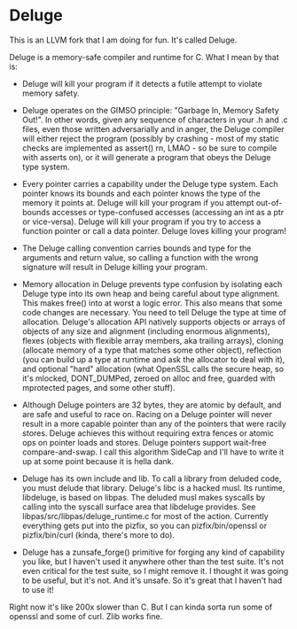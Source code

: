 # Deluge

This is an LLVM fork that I am doing for fun. It's called Deluge.

Deluge is a memory-safe compiler and runtime for C. What I mean by that is:

- Deluge will kill your program if it detects a futile attempt to violate memory safety.

- Deluge operates on the GIMSO principle: "Garbage In, Memory Safety Out!". In other words, given any
  sequence of characters in your .h and .c files, even those written adversarially and in anger, the
  Deluge compiler will either reject the program (possibly by crashing - most of my static checks are
  implemented as assert() rn, LMAO - so be sure to compile with asserts on), or it will generate a
  program that obeys the Deluge type system.

- Every pointer carries a capability under the Deluge type system. Each pointer knows its bounds and
  each pointer knows the type of the memory it points at. Deluge will kill your program if you attempt
  out-of-bounds accesses or type-confused accesses (accessing an int as a ptr or vice-versa). Deluge
  will kill your program if you try to access a function pointer or call a data pointer. Deluge loves
  killing your program!

- The Deluge calling convention carries bounds and type for the arguments and return value, so calling
  a function with the wrong signature will result in Deluge killing your program.

- Memory allocation in Deluge prevents type confusion by isolating each Deluge type into its own heap
  and being careful about type alignment. This makes free() into at worst a logic error. This also
  means that some code changes are necessary. You need to tell Deluge the type at time of allocation.
  Deluge's allocation API natively supports objects or arrays of objects of any size and alignment
  (including enormous alignments), flexes (objects with flexible array members, aka trailing arrays),
  cloning (allocate memory of a type that matches some other object), reflection (you can build up a
  type at runtime and ask the allocator to deal with it), and optional "hard" allocation (what OpenSSL
  calls the secure heap, so it's mlocked, DONT_DUMPed, zeroed on alloc and free, guarded with
  mprotected pages, and some other stuff).

- Although Deluge pointers are 32 bytes, they are atomic by default, and are safe and useful to race
  on. Racing on a Deluge pointer will never result in a more capable pointer than any of the pointers
  that were racily stores. Deluge achieves this without requiring extra fences or atomic ops on pointer
  loads and stores. Deluge pointers support wait-free compare-and-swap. I call this algorithm SideCap
  and I'll have to write it up at some point because it is hella dank.

- Deluge has its own include and lib. To call a library from deluded code, you must delude that
  library. Deluge's libc is a hacked musl. Its runtime, libdeluge, is based on libpas. The deluded musl
  makes syscalls by calling into the syscall surface area that libdeluge provides. See
  libpas/src/libpas/deluge_runtime.c for most of the action. Currently everything gets put into the
  pizfix, so you can pizfix/bin/openssl or pizfix/bin/curl (kinda, there's more to do).

- Deluge has a zunsafe_forge() primitive for forging any kind of capability you like, but I haven't
  used it anywhere other than the test suite. It's not even critical for the test suite, so I might
  remove it. I thought it was going to be useful, but it's not. And it's unsafe. So it's great that I
  haven't had to use it!

Right now it's like 200x slower than C. But I can kinda sorta run some of openssl and some of curl.
Zlib works fine.
